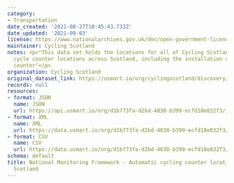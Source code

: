 ```yaml
---
category:
- Transportation
date_created: '2021-08-27T10:45:43.733Z'
date_updated: '2021-09-03'
license: https://www.nationalarchives.gov.uk/doc/open-government-licence/version/3/
maintainer: Cycling Scotland
notes: <p>"This data set holds the locations for all of Cycling Scotland's permanent
  cycle counter locations across Scotland, including the installation date of each
  counter"</p>
organization: Cycling Scotland
original_dataset_link: https://usmart.io/org/cyclingscotland/discovery/discovery-view-detail/14227968-8ed5-4caf-a5cb-2dbc3539100f
records: null
resources:
- format: JSON
  name: JSON
  url: https://api.usmart.io/org/d1b773fa-d2bd-4830-b399-ecfd18e832f3/10be827e-e5ed-4fcf-9e5b-e2089e02daad/2/urql
- format: XML
  name: XML
  url: https://data.usmart.io/org/d1b773fa-d2bd-4830-b399-ecfd18e832f3/resource?resourceGUID=38d63877-40f3-462d-92b7-91685f20c22d
- format: CSV
  name: CSV
  url: https://data.usmart.io/org/d1b773fa-d2bd-4830-b399-ecfd18e832f3/resource?resourceGUID=c7e5cde0-f871-4465-8454-2e4575bbc4e4
schema: default
title: National Monitoring Framework - Automatic cycling counter locations - Cycling
  Scotland
---
```

